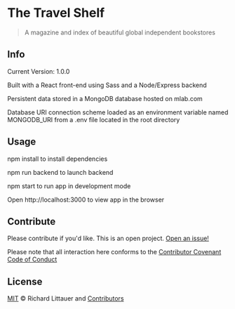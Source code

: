 # The Travel Shelf

> A magazine and index of beautiful global independent bookstores

## Info

Current Version: 1.0.0

Built with a React front-end using Sass and a Node/Express backend

Persistent data stored in a MongoDB database hosted on mlab.com

Database URI connection scheme loaded as an environment variable named MONGODB_URI from a .env file located in the root directory

## Usage

npm install to install dependencies 

npm run backend to launch backend 

npm start to run app in development mode

Open http://localhost:3000 to view app in the browser

## Contribute

Please contribute if you'd like. This is an open project. [Open an issue!](https://github.com/RichardLitt/the-travel-shelf/issues/new)

Please note that all interaction here conforms to the [Contributor Covenant Code of Conduct](CODE_OF_CONDUCT.md)

## License

[MIT](LICENSE) © Richard Littauer and [Contributors](https://github.com/RichardLitt/the-travel-shelf/graphs/contributors)
